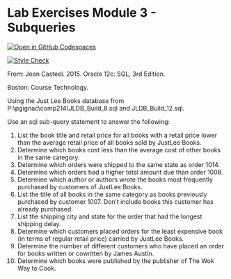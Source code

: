 # Lab Exercises Module 3 - Subqueries

[![Open in GitHub Codespaces](https://github.com/codespaces/badge.svg)](https://codespaces.new/ttran375/comp214-lab3)

[![Style Check](https://github.com/ttran375/comp214-lab3/actions/workflows/main.yml/badge.svg)](https://github.com/ttran375/comp214-lab3/actions/workflows/main.yml)


From: Joan Casteel. 2015. Oracle 12c: SQL, 3rd Edition.

Boston: Course Technology.

Using the Just Lee Books database from P:\pgignac\comp214\JLDB_Build_8.sql and JLDB_Build_12.sql.

Use an sql sub-query statement to answer the following:

1. List the book title and retail price for all books with a retail price lower than the average retail price of all books sold by JustLee Books.
2. Determine which books cost less than the average cost of other books in the same category.
3. Determine which orders were shipped to the same state as order 1014.
4. Determine which orders had a higher total amount due than order 1008.
5. Determine which author or authors wrote the books most frequently purchased by customers of JustLee Books.
6. List the title of all books in the same category as books previously purchased by customer 1007. Don’t include books this customer has already purchased.
7. List the shipping city and state for the order that had the longest shipping delay.
8. Determine which customers placed orders for the least expensive book (in terms of regular retail price) carried by JustLee Books.
9. Determine the number of different customers who have placed an order for books written or cowritten by James Austin.
10. Determine which books were published by the publisher of The Wok Way to Cook.
